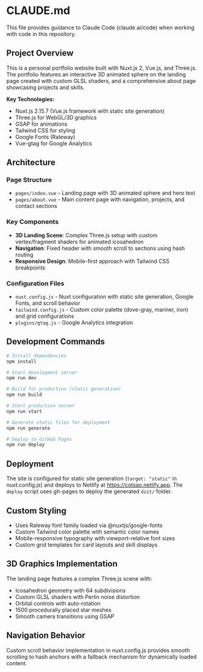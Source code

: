 # CLAUDE.md

This file provides guidance to Claude Code (claude.ai/code) when working with code in this repository.

## Project Overview

This is a personal portfolio website built with Nuxt.js 2, Vue.js, and Three.js. The portfolio features an interactive 3D animated sphere on the landing page created with custom GLSL shaders, and a comprehensive about page showcasing projects and skills.

**Key Technologies:**
- Nuxt.js 2.15.7 (Vue.js framework with static site generation)
- Three.js for WebGL/3D graphics
- GSAP for animations
- Tailwind CSS for styling
- Google Fonts (Raleway)
- Vue-gtag for Google Analytics

## Architecture

### Page Structure
- `pages/index.vue` - Landing page with 3D animated sphere and hero text
- `pages/about.vue` - Main content page with navigation, projects, and contact sections

### Key Components
- **3D Landing Scene**: Complex Three.js setup with custom vertex/fragment shaders for animated icosahedron
- **Navigation**: Fixed header with smooth scroll to sections using hash routing
- **Responsive Design**: Mobile-first approach with Tailwind CSS breakpoints

### Configuration Files
- `nuxt.config.js` - Nuxt configuration with static site generation, Google Fonts, and scroll behavior
- `tailwind.config.js` - Custom color palette (dove-gray, mariner, iron) and grid configurations
- `plugins/gtag.js` - Google Analytics integration

## Development Commands

```bash
# Install dependencies
npm install

# Start development server
npm run dev

# Build for production (static generation)
npm run build

# Start production server
npm run start

# Generate static files for deployment
npm run generate

# Deploy to GitHub Pages
npm run deploy
```

## Deployment

The site is configured for static site generation (`target: "static"` in nuxt.config.js) and deploys to Netlify at https://cotsao.netlify.app. The `deploy` script uses gh-pages to deploy the generated `dist/` folder.

## Custom Styling

- Uses Raleway font family loaded via @nuxtjs/google-fonts
- Custom Tailwind color palette with semantic color names
- Mobile-responsive typography with viewport-relative font sizes
- Custom grid templates for card layouts and skill displays

## 3D Graphics Implementation

The landing page features a complex Three.js scene with:
- Icosahedron geometry with 64 subdivisions
- Custom GLSL shaders with Perlin noise distortion
- Orbital controls with auto-rotation
- 1500 procedurally placed star meshes
- Smooth camera transitions using GSAP

## Navigation Behavior

Custom scroll behavior implementation in nuxt.config.js provides smooth scrolling to hash anchors with a fallback mechanism for dynamically loaded content.